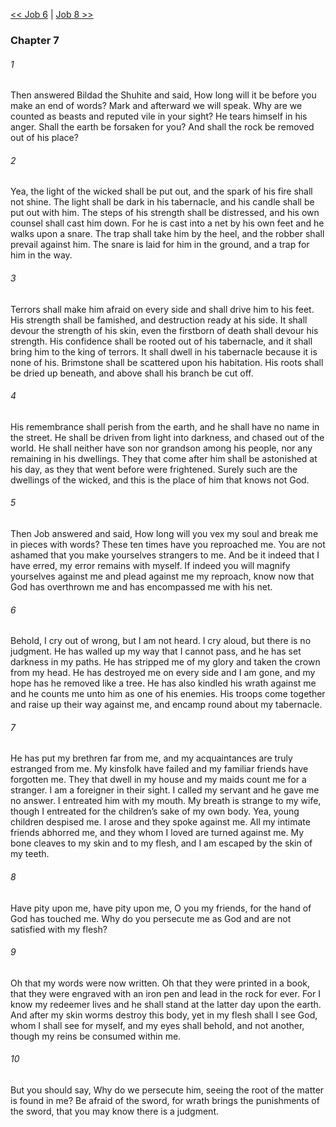 [<< Job 6](Job%206)  |  [Job 8 >>](Job%208)

### Chapter 7
###### 1
Then answered Bildad the Shuhite and said, How long will it be before you make an end of words? Mark and afterward we will speak. Why are we counted as beasts and reputed vile in your sight? He tears himself in his anger. Shall the earth be forsaken for you? And shall the rock be removed out of his place?

###### 2
Yea, the light of the wicked shall be put out, and the spark of his fire shall not shine. The light shall be dark in his tabernacle, and his candle shall be put out with him. The steps of his strength shall be distressed, and his own counsel shall cast him down. For he is cast into a net by his own feet and he walks upon a snare. The trap shall take him by the heel, and the robber shall prevail against him. The snare is laid for him in the ground, and a trap for him in the way.

###### 3
Terrors shall make him afraid on every side and shall drive him to his feet. His strength shall be famished, and destruction ready at his side. It shall devour the strength of his skin, even the firstborn of death shall devour his strength. His confidence shall be rooted out of his tabernacle, and it shall bring him to the king of terrors. It shall dwell in his tabernacle because it is none of his. Brimstone shall be scattered upon his habitation. His roots shall be dried up beneath, and above shall his branch be cut off.

###### 4
His remembrance shall perish from the earth, and he shall have no name in the street. He shall be driven from light into darkness, and chased out of the world. He shall neither have son nor grandson among his people, nor any remaining in his dwellings. They that come after him shall be astonished at his day, as they that went before were frightened. Surely such are the dwellings of the wicked, and this is the place of him that knows not God.

###### 5
Then Job answered and said, How long will you vex my soul and break me in pieces with words? These ten times have you reproached me. You are not ashamed that you make yourselves strangers to me. And be it indeed that I have erred, my error remains with myself. If indeed you will magnify yourselves against me and plead against me my reproach, know now that God has overthrown me and has encompassed me with his net.

###### 6
Behold, I cry out of wrong, but I am not heard. I cry aloud, but there is no judgment. He has walled up my way that I cannot pass, and he has set darkness in my paths. He has stripped me of my glory and taken the crown from my head. He has destroyed me on every side and I am gone, and my hope has he removed like a tree. He has also kindled his wrath against me and he counts me unto him as one of his enemies. His troops come together and raise up their way against me, and encamp round about my tabernacle.

###### 7
He has put my brethren far from me, and my acquaintances are truly estranged from me. My kinsfolk have failed and my familiar friends have forgotten me. They that dwell in my house and my maids count me for a stranger. I am a foreigner in their sight. I called my servant and he gave me no answer. I entreated him with my mouth. My breath is strange to my wife, though I entreated for the children’s sake of my own body. Yea, young children despised me. I arose and they spoke against me. All my intimate friends abhorred me, and they whom I loved are turned against me. My bone cleaves to my skin and to my flesh, and I am escaped by the skin of my teeth.

###### 8
Have pity upon me, have pity upon me, O you my friends, for the hand of God has touched me. Why do you persecute me as God and are not satisfied with my flesh?

###### 9
Oh that my words were now written. Oh that they were printed in a book, that they were engraved with an iron pen and lead in the rock for ever. For I know my redeemer lives and he shall stand at the latter day upon the earth. And after my skin worms destroy this body, yet in my flesh shall I see God, whom I shall see for myself, and my eyes shall behold, and not another, though my reins be consumed within me.

###### 10
But you should say, Why do we persecute him, seeing the root of the matter is found in me? Be afraid of the sword, for wrath brings the punishments of the sword, that you may know there is a judgment.